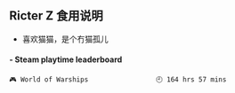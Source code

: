 ## Ricter Z 食用说明
- 喜欢猫猫，是个冇猫孤儿

<!-- steam-box start -->
#### - Steam playtime leaderboard
```text
🎮 World of Warships                 🕘 164 hrs 57 mins
```
<!-- Powered by https://github.com/YouEclipse/steam-box . -->
<!-- steam-box end -->
